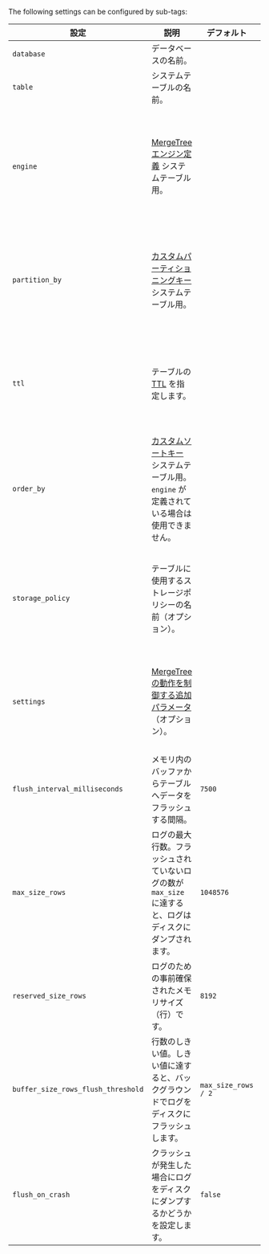 The following settings can be configured by sub-tags:

| 設定                               | 説明                                                                                                                                                     | デフォルト            | 注意                                                                                                           |
|------------------------------------|---------------------------------------------------------------------------------------------------------------------------------------------------------|---------------------|--------------------------------------------------------------------------------------------------------------------|
| `database`                         | データベースの名前。                                                                                                                                   |                     |                                                                                                                    |
| `table`                            | システムテーブルの名前。                                                                                                                               |                     |                                                                                                                    |
| `engine`                           | [MergeTreeエンジン定義](../../../engines/table-engines/mergetree-family/mergetree.md#table_engine-mergetree-creating-a-table) システムテーブル用。      |                     | `partition_by` または `order_by` が定義されている場合、使用できません。指定しない場合はデフォルトで `MergeTree` が選択されます。        |
| `partition_by`                     | [カスタムパーティショニングキー](../../../engines/table-engines/mergetree-family/custom-partitioning-key.md) システムテーブル用。                       |                     | システムテーブルに `engine` が指定されている場合、`partition_by` パラメータは `engine` 内に直接指定する必要があります。      |
| `ttl`                              | テーブルの [TTL](/engines/table-engines/mergetree-family/mergetree#table_engine-mergetree-ttl) を指定します。                                         |                     | システムテーブルに `engine` が指定されている場合、`ttl` パラメータは `engine` 内に直接指定する必要があります。            |
| `order_by`                         | [カスタムソートキー](../../../engines/table-engines/mergetree-family/mergetree.md#order_by) システムテーブル用。 `engine` が定義されている場合は使用できません。 |                     | システムテーブルに `engine` が指定されている場合、`order_by` パラメータは `engine` 内に直接指定する必要があります。       |
| `storage_policy`                   | テーブルに使用するストレージポリシーの名前（オプション）。                                                                                             |                     | システムテーブルに `engine` が指定されている場合、`storage_policy` パラメータは `engine` 内に直接指定する必要があります。  |
| `settings`                         | [MergeTreeの動作を制御する追加パラメータ](../../../engines/table-engines/mergetree-family/mergetree.md/#settings)（オプション）。                      |                     | システムテーブルに `engine` が指定されている場合、`settings` パラメータは `engine` 内に直接指定する必要があります。       |
| `flush_interval_milliseconds`      | メモリ内のバッファからテーブルへデータをフラッシュする間隔。                                                                                          | `7500`              |                                                                                                                    |
| `max_size_rows`                    | ログの最大行数。フラッシュされていないログの数が `max_size` に達すると、ログはディスクにダンプされます。                                             | `1048576`           |                                                                                                                    |
| `reserved_size_rows`               | ログのための事前確保されたメモリサイズ（行）です。                                                                                                      | `8192`              |                                                                                                                    |
| `buffer_size_rows_flush_threshold` | 行数のしきい値。しきい値に達すると、バックグラウンドでログをディスクにフラッシュします。                                                              | `max_size_rows / 2` |                                                                                                                    |
| `flush_on_crash`                   | クラッシュが発生した場合にログをディスクにダンプするかどうかを設定します。                                                                              | `false`             |                                                                                                                    |

